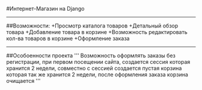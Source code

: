 #Интернет-Магазин на Django

---

##Возможности:
    +Просмотр каталога товаров
    +Детальный обзор товара
    +Добавление товара в корзине
    +Возможность редактировать кол-ва товаров в корзине
    +Оформление заказа

---

##Особоенности проекта
'''
Возможность оформлять заказы без регистрации, при первом посещении сайта,
создается сессия которая хранится 2 недели,
совместно с сессией создается пустая корзина которая так же хранится 2 недели,
после оформления заказа корзина очищается
'''